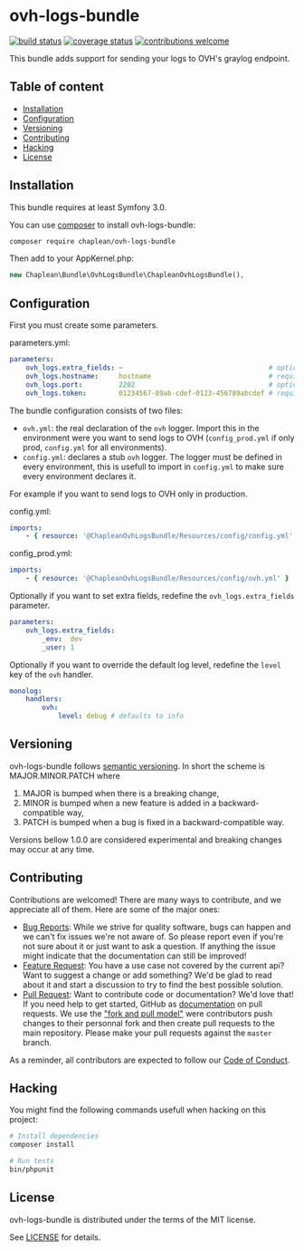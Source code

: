 # ovh-logs-bundle

[![build status](https://travis-ci.org/chaplean/ovh-logs-bundle.svg?branch=master)](https://travis-ci.org/chaplean/ovh-logs-bundle)
[![coverage status](https://coveralls.io/repos/github/chaplean/ovh-logs-bundle/badge.svg?branch=master)](https://coveralls.io/github/chaplean/ovh-logs-bundle?branch=master)
[![contributions welcome](https://img.shields.io/badge/contributions-welcome-brightgreen.svg?style=flat)](https://github.com/chaplean/ovh-logs-bundle/issues)

This bundle adds support for sending your logs to OVH's graylog endpoint.

## Table of content

* [Installation](#Installation)
* [Configuration](#Configuration)
* [Versioning](#Versioning)
* [Contributing](#Contributing)
* [Hacking](#Hacking)
* [License](#License)

## Installation

This bundle requires at least Symfony 3.0.

You can use [composer](https://getcomposer.org) to install ovh-logs-bundle:
```bash
composer require chaplean/ovh-logs-bundle
```

Then add to your AppKernel.php:

```php
new Chaplean\Bundle\OvhLogsBundle\ChapleanOvhLogsBundle(),
```

## Configuration

First you must create some parameters.

parameters.yml:
```yaml
parameters:
    ovh_logs.extra_fields: ~                                    # optional, defaults to null
    ovh_logs.hostname:     hostname                             # required
    ovh_logs.port:         2202                                 # optional, defaults to 2202
    ovh_logs.token:        01234567-89ab-cdef-0123-456789abcdef # required
```

The bundle configuration consists of two files:
  * `ovh.yml`: the real declaration of the `ovh` logger. Import this in the environment were you want to send logs to OVH (`config_prod.yml` if only prod, `config.yml` for all environments).
  * `config.yml`: declares a stub `ovh` logger. The logger must be defined in every environment, this is usefull to import in `config.yml` to make sure every environment declares it.

For example if you want to send logs to OVH only in production.

config.yml:
```yaml
imports:
    - { resource: '@ChapleanOvhLogsBundle/Resources/config/config.yml' }
```

config_prod.yml:
```yaml
imports:
    - { resource: '@ChapleanOvhLogsBundle/Resources/config/ovh.yml' }
```

Optionally if you want to set extra fields, redefine the `ovh_logs.extra_fields` parameter.

```yaml
parameters:
    ovh_logs.extra_fields:
        _env:  dev
        _user: 1
```

Optionally if you want to override the default log level, redefine the `level` key of the `ovh` handler.

```yaml
monolog:
    handlers:
        ovh:
            level: debug # defaults to info
```

## Versioning

ovh-logs-bundle follows [semantic versioning](https://semver.org/). In short the scheme is MAJOR.MINOR.PATCH where
1. MAJOR is bumped when there is a breaking change,
2. MINOR is bumped when a new feature is added in a backward-compatible way,
3. PATCH is bumped when a bug is fixed in a backward-compatible way.

Versions bellow 1.0.0 are considered experimental and breaking changes may occur at any time.

## Contributing

Contributions are welcomed! There are many ways to contribute, and we appreciate all of them. Here are some of the major ones:

* [Bug Reports](https://github.com/chaplean/ovh-logs-bundle/issues): While we strive for quality software, bugs can happen and we can't fix issues we're not aware of. So please report even if you're not sure about it or just want to ask a question. If anything the issue might indicate that the documentation can still be improved!
* [Feature Request](https://github.com/chaplean/ovh-logs-bundle/issues): You have a use case not covered by the current api? Want to suggest a change or add something? We'd be glad to read about it and start a discussion to try to find the best possible solution.
* [Pull Request](https://github.com/chaplean/ovh-logs-bundle/pulls): Want to contribute code or documentation? We'd love that! If you need help to get started, GitHub as [documentation](https://help.github.com/articles/about-pull-requests/) on pull requests. We use the ["fork and pull model"](https://help.github.com/articles/about-collaborative-development-models/) were contributors push changes to their personnal fork and then create pull requests to the main repository. Please make your pull requests against the `master` branch.

As a reminder, all contributors are expected to follow our [Code of Conduct](CODE_OF_CONDUCT.md).

## Hacking

You might find the following commands usefull when hacking on this project:

```bash
# Install dependencies
composer install

# Run tests
bin/phpunit
```

## License

ovh-logs-bundle is distributed under the terms of the MIT license.

See [LICENSE](LICENSE.md) for details.
